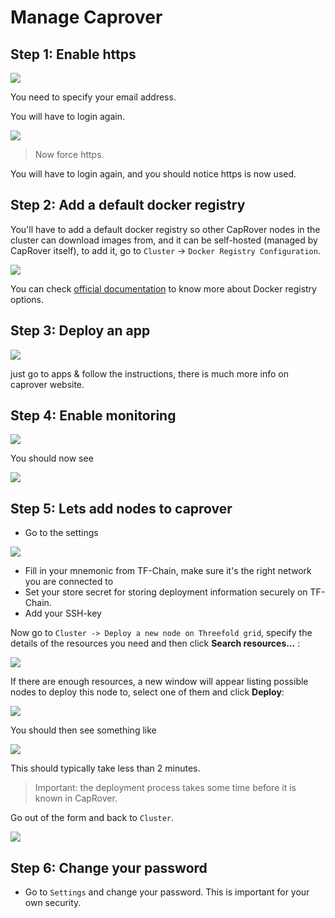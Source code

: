 # Manage Caprover

## Step 1: Enable https

![ ](./weblets/img/enable_https_caprover.png)

You need to specify your email address.

You will have to login again.

![ ](./weblets/img/caprover_https_activated.png)

> Now force https.

You will have to login again, and you should notice https is now used.

## Step 2: Add a default docker registry
You'll have to add a default docker registry so other CapRover nodes in the cluster can download images from, and it can be self-hosted (managed by CapRover itself), to add it, go to `Cluster` -> `Docker Registry Configuration`.

![ ](./weblets/img/caprover_docker_registry.png)

You can check [official documentation](https://caprover.com/docs/app-scaling-and-cluster.html#setup-docker-registry) to know more about Docker registry options.
## Step 3: Deploy an app

![ ](./weblets/img/deploy_app_caprover1.png)

just go to apps & follow the instructions, there is much more info on caprover website.


## Step 4: Enable monitoring

![ ](./weblets/img/caprover_monitoring_start_.png)

You should now see

![ ](./weblets/img/caprover_monitoring_2_.png)

## Step 5: Lets add nodes to caprover

- Go to the settings

![ ](./weblets/img/caprover_cluster.png)

- Fill in your mnemonic from TF-Chain, make sure it's the right network you are connected to
- Set your store secret for storing deployment information securely on TF-Chain.
- Add your SSH-key

Now go to `Cluster -> Deploy a new node on Threefold grid`, specify the details of the resources you need and then click **Search resources...** :

![ ](./weblets/img/cluster_add_nodes.png)

If there are enough resources, a new window will appear listing possible nodes to deploy this node to, select one of them and click **Deploy**:

![ ](./weblets/img/caprover_select_node.png)

You should then see something like

![ ](./weblets/img/caprover_add_node2.png)

This should typically take less than 2 minutes.

> Important: the deployment process takes some time before it is known in CapRover.

Go out of the form and back to `Cluster`.

![ ](./weblets/img/caprover_node_added.png)

## Step 6: Change your password

- Go to `Settings` and change your password. This is important for your own security.
